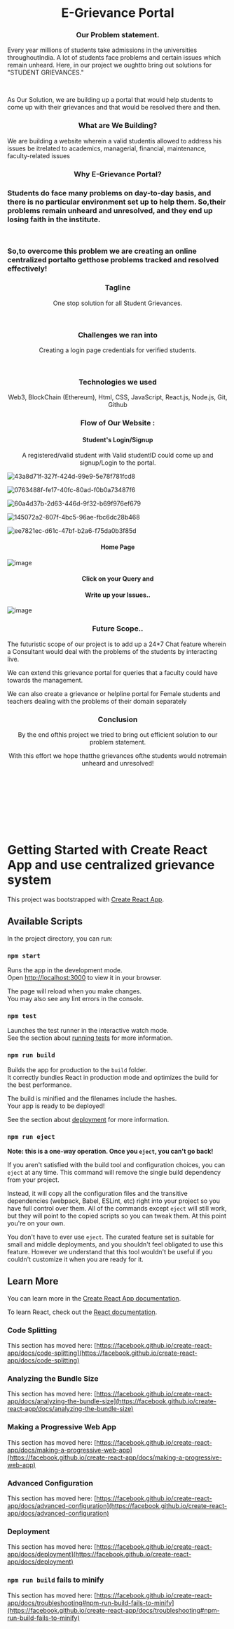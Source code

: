 <h1 align="center">E-Grievance Portal</h1>

<h3 align="center">Our Problem statement.</h3>
<p>Every year millions of students take admissions in the
universities throughoutIndia. A lot of students face
problems and certain issues which remain unheard.
Here, in our project we oughtto bring out solutions for
"STUDENT GRIEVANCES."</p><br>

<p>As Our Solution, we are building up a portal that would
help students to come up with their grievances and
that would be resolved there and then.</p>

<h3 align= "center">What are We Building?</h3>
<p>We are building a website wherein a valid studentis
allowed to address his issues be itrelated to
academics, managerial, financial, maintenance, faculty-related issues</p>

<h3 align= "center">Why E-Grievance Portal?<h3>
<p>Students do face many problems on day-to-day basis,
and there is no particular environment set up to help
them. So,their problems remain unheard and
unresolved, and they end up losing faith in the institute.</p>
<br>
<p>So,to overcome this problem we are creating an online
centralized portalto getthose problems tracked and
resolved effectively!</p>

<h3 align ="Center">Tagline</h3>

<p align ="Center">One stop solution for all Student Grievances.</p><br>


<h3 align ="Center">Challenges we ran into</h3>

<p align ="Center">Creating a login page credentials for verified students.</p><br>

<h3 align ="Center">Technologies we used</h3>
<p align="center">Web3, BlockChain (Ethereum), Html, CSS, JavaScript, React.js, Node.js, Git, Github</p>

<h3 align = "Center">Flow of Our Website : </h3>
<h4 align="center">Student's Login/Signup</h4>
<p align="center">
A registered/valid student with Valid studentID could come up and
signup/Login to the portal.</p>




![43a8d71f-327f-424d-99e9-5e78f781fcd8](https://user-images.githubusercontent.com/86427983/236606003-21710326-8bc6-4db8-be52-194084b5b084.jpg)




![0763488f-fe17-40fc-80ad-f0b0a73487f6](https://user-images.githubusercontent.com/86427983/236606012-3d7641bc-f054-4918-92a4-bb7d22d4cbf0.jpg)






![60a4d37b-2d63-446d-9f32-b69f976ef679](https://user-images.githubusercontent.com/86427983/236606024-c4ac3a35-6080-4b51-a7f8-ecefb9d43b12.jpg)








![145072a2-807f-4bc5-96ae-fbc6dc28b468](https://user-images.githubusercontent.com/86427983/236606028-c1e62944-255a-47af-83b1-a65c3bd691a6.jpg)



![ee7821ec-d61c-47bf-b2a6-f75da0b3f85d](https://user-images.githubusercontent.com/86427983/236606031-d8c6601d-86cb-4b54-9338-8a7aae8b2bae.jpg)


<h4 align="center"> Home Page </h4>


  ![image](https://user-images.githubusercontent.com/86427983/236607593-25972b68-4a6b-4f48-bd90-0d438e7c1fc3.png)

  
  
  <h4 align="center">Click on your Query and</h4>
<h4 align="center">Write up your Issues..</h4>

  
  ![image](https://user-images.githubusercontent.com/86427983/236607637-1ef9d869-ea8f-47b7-bb72-fe301880bc28.png)



  <h3 align="center">Future Scope..</h3>
<p>The futuristic scope of our project is to add up a 24*7 Chat feature wherein a
  Consultant would deal with the problems of the students by interacting live.</p>
<p>We can extend this grievance portal for queries that a faculty could have towards the management.</p>
<p>We can also create a grievance or helpline portal for Female students and teachers dealing with the problems of their domain
  separately</p>
  

  <h3 align="center">Conclusion</h3>
<p align = "center">By the end ofthis project we tried to bring out
  efficient solution to our problem statement.</p>
<p align="center">With this effort we hope thatthe grievances ofthe students would
  notremain unheard and unresolved!</p>
<br>
  <br>
  <br>
<br>
  <br><br>
<br>



























# Getting Started with Create React App and use centralized grievance system

This project was bootstrapped with [Create React App](https://github.com/facebook/create-react-app).

## Available Scripts

In the project directory, you can run:

### `npm start`

Runs the app in the development mode.\
Open [http://localhost:3000](http://localhost:3000) to view it in your browser.

The page will reload when you make changes.\
You may also see any lint errors in the console.

### `npm test`

Launches the test runner in the interactive watch mode.\
See the section about [running tests](https://facebook.github.io/create-react-app/docs/running-tests) for more information.

### `npm run build`

Builds the app for production to the `build` folder.\
It correctly bundles React in production mode and optimizes the build for the best performance.

The build is minified and the filenames include the hashes.\
Your app is ready to be deployed!

See the section about [deployment](https://facebook.github.io/create-react-app/docs/deployment) for more information.

### `npm run eject`

**Note: this is a one-way operation. Once you `eject`, you can't go back!**

If you aren't satisfied with the build tool and configuration choices, you can `eject` at any time. This command will remove the single build dependency from your project.

Instead, it will copy all the configuration files and the transitive dependencies (webpack, Babel, ESLint, etc) right into your project so you have full control over them. All of the commands except `eject` will still work, but they will point to the copied scripts so you can tweak them. At this point you're on your own.

You don't have to ever use `eject`. The curated feature set is suitable for small and middle deployments, and you shouldn't feel obligated to use this feature. However we understand that this tool wouldn't be useful if you couldn't customize it when you are ready for it.

## Learn More

You can learn more in the [Create React App documentation](https://facebook.github.io/create-react-app/docs/getting-started).

To learn React, check out the [React documentation](https://reactjs.org/).

### Code Splitting

This section has moved here: [https://facebook.github.io/create-react-app/docs/code-splitting](https://facebook.github.io/create-react-app/docs/code-splitting)

### Analyzing the Bundle Size

This section has moved here: [https://facebook.github.io/create-react-app/docs/analyzing-the-bundle-size](https://facebook.github.io/create-react-app/docs/analyzing-the-bundle-size)

### Making a Progressive Web App

This section has moved here: [https://facebook.github.io/create-react-app/docs/making-a-progressive-web-app](https://facebook.github.io/create-react-app/docs/making-a-progressive-web-app)

### Advanced Configuration

This section has moved here: [https://facebook.github.io/create-react-app/docs/advanced-configuration](https://facebook.github.io/create-react-app/docs/advanced-configuration)

### Deployment

This section has moved here: [https://facebook.github.io/create-react-app/docs/deployment](https://facebook.github.io/create-react-app/docs/deployment)

### `npm run build` fails to minify

This section has moved here: [https://facebook.github.io/create-react-app/docs/troubleshooting#npm-run-build-fails-to-minify](https://facebook.github.io/create-react-app/docs/troubleshooting#npm-run-build-fails-to-minify)
